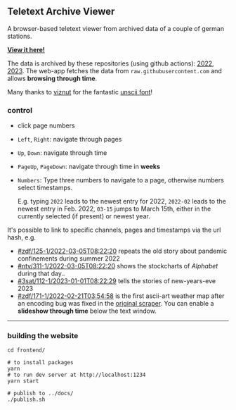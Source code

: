 ## Teletext Archive Viewer

A browser-based teletext viewer from archived data of a couple of german stations.

**[View it here!](https://defgsus.github.io/teletext-viewer/)**

The data is archived by these repositories (using github actions): [2022](https://github.com/defgsus/teletext-archive-unicode),
[2023](https://github.com/defgsus/teletext-archive-2023).
The web-app fetches the data from `raw.githubusercontent.com` and allows **browsing through time**.

Many thanks to [viznut](http://viznut.fi/) for the fantastic [unscii font](https://github.com/viznut/unscii)!

### control

- click page numbers 
- `Left`, `Right`: navigate through pages
- `Up`, `Down`: navigate through time
- `PageUp`, `PageDown`: navigate through time in **weeks**
- `Numbers`: Type three numbers to navigate to a page, otherwise numbers select timestamps.

  E.g. typing `2022` leads to the newest entry for 2022, `2022-02` leads to the newest
  entry in Feb. 2022, `03-15` jumps to March 15th, either in the currently selected (if present) or newest year.

It's possible to link to specific channels, pages and timestamps via the url hash, e.g.

- [#zdf/125-1/2022-03-05T08:22:20](https://defgsus.github.io/teletext-viewer/#zdf/125-1/2022-03-05T08:22:20)
  repeats the old story about pandemic confinements during summer 2022 
- [#ntv/311-1/2022-03-05T08:22:20](https://defgsus.github.io/teletext-viewer/#ntv/311-1/2022-03-05T08:22:20)
  shows the stockcharts of *Alphabet* during that day..
- [#3sat/112-1/2023-01-01T08:22:29](https://defgsus.github.io/teletext-viewer/#3sat/112-1/2023-01-01T08:22:29)
  tells the stories of new-years-eve 2023
- [#zdf/171-1/2022-02-21T03:54:58](https://defgsus.github.io/teletext-viewer/#zdf/171-1/2022-02-21T03:54:58)
  is the first ascii-art weather map after an encoding bug was fixed in the 
  [original scraper](https://github.com/defgsus/teletext-archive). You can enable a **slideshow through 
  time** below the text window.


---

### building the website

```shell
cd frontend/

# to install packages
yarn  
# to run dev server at http://localhost:1234
yarn start

# publish to ../docs/
./publish.sh
```
